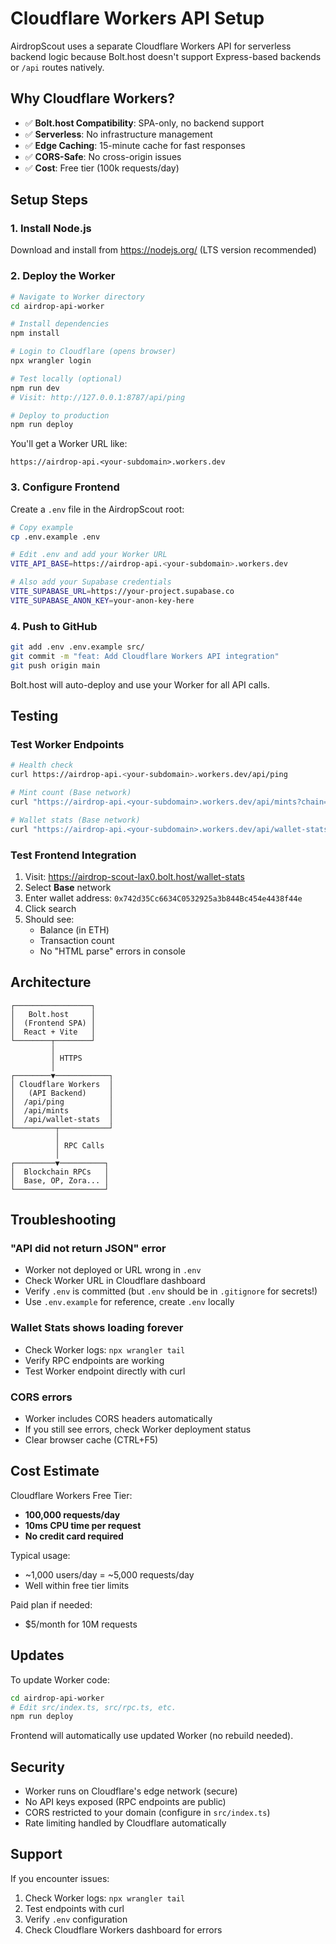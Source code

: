 # Cloudflare Workers API Setup

AirdropScout uses a separate Cloudflare Workers API for serverless backend logic because Bolt.host doesn't support Express-based backends or `/api` routes natively.

## Why Cloudflare Workers?

- ✅ **Bolt.host Compatibility**: SPA-only, no backend support
- ✅ **Serverless**: No infrastructure management
- ✅ **Edge Caching**: 15-minute cache for fast responses
- ✅ **CORS-Safe**: No cross-origin issues
- ✅ **Cost**: Free tier (100k requests/day)

## Setup Steps

### 1. Install Node.js

Download and install from https://nodejs.org/ (LTS version recommended)

### 2. Deploy the Worker

```bash
# Navigate to Worker directory
cd airdrop-api-worker

# Install dependencies
npm install

# Login to Cloudflare (opens browser)
npx wrangler login

# Test locally (optional)
npm run dev
# Visit: http://127.0.0.1:8787/api/ping

# Deploy to production
npm run deploy
```

You'll get a Worker URL like:
```
https://airdrop-api.<your-subdomain>.workers.dev
```

### 3. Configure Frontend

Create a `.env` file in the AirdropScout root:

```bash
# Copy example
cp .env.example .env

# Edit .env and add your Worker URL
VITE_API_BASE=https://airdrop-api.<your-subdomain>.workers.dev

# Also add your Supabase credentials
VITE_SUPABASE_URL=https://your-project.supabase.co
VITE_SUPABASE_ANON_KEY=your-anon-key-here
```

### 4. Push to GitHub

```bash
git add .env .env.example src/
git commit -m "feat: Add Cloudflare Workers API integration"
git push origin main
```

Bolt.host will auto-deploy and use your Worker for all API calls.

## Testing

### Test Worker Endpoints

```bash
# Health check
curl https://airdrop-api.<your-subdomain>.workers.dev/api/ping

# Mint count (Base network)
curl "https://airdrop-api.<your-subdomain>.workers.dev/api/mints?chain=base&address=0x6BcDa569E55C90FA1AcEbe3BeE1C968Ebe697657"

# Wallet stats (Base network)
curl "https://airdrop-api.<your-subdomain>.workers.dev/api/wallet-stats?chain=base&address=0x742d35Cc6634C0532925a3b844Bc454e4438f44e"
```

### Test Frontend Integration

1. Visit: https://airdrop-scout-lax0.bolt.host/wallet-stats
2. Select **Base** network
3. Enter wallet address: `0x742d35Cc6634C0532925a3b844Bc454e4438f44e`
4. Click search
5. Should see:
   - Balance (in ETH)
   - Transaction count
   - No "HTML parse" errors in console

## Architecture

```
┌─────────────────┐
│   Bolt.host     │
│  (Frontend SPA) │
│  React + Vite   │
└────────┬────────┘
         │
         │ HTTPS
         │
┌────────▼────────────┐
│ Cloudflare Workers  │
│   (API Backend)     │
│  /api/ping          │
│  /api/mints         │
│  /api/wallet-stats  │
└─────────┬───────────┘
          │
          │ RPC Calls
          │
┌─────────▼──────────┐
│  Blockchain RPCs   │
│  Base, OP, Zora... │
└────────────────────┘
```

## Troubleshooting

### "API did not return JSON" error

- Worker not deployed or URL wrong in `.env`
- Check Worker URL in Cloudflare dashboard
- Verify `.env` is committed (but `.env` should be in `.gitignore` for secrets!)
- Use `.env.example` for reference, create `.env` locally

### Wallet Stats shows loading forever

- Check Worker logs: `npx wrangler tail`
- Verify RPC endpoints are working
- Test Worker endpoint directly with curl

### CORS errors

- Worker includes CORS headers automatically
- If you still see errors, check Worker deployment status
- Clear browser cache (CTRL+F5)

## Cost Estimate

Cloudflare Workers Free Tier:
- **100,000 requests/day**
- **10ms CPU time per request**
- **No credit card required**

Typical usage:
- ~1,000 users/day = ~5,000 requests/day
- Well within free tier limits

Paid plan if needed:
- $5/month for 10M requests

## Updates

To update Worker code:

```bash
cd airdrop-api-worker
# Edit src/index.ts, src/rpc.ts, etc.
npm run deploy
```

Frontend will automatically use updated Worker (no rebuild needed).

## Security

- Worker runs on Cloudflare's edge network (secure)
- No API keys exposed (RPC endpoints are public)
- CORS restricted to your domain (configure in `src/index.ts`)
- Rate limiting handled by Cloudflare automatically

## Support

If you encounter issues:
1. Check Worker logs: `npx wrangler tail`
2. Test endpoints with curl
3. Verify `.env` configuration
4. Check Cloudflare Workers dashboard for errors
